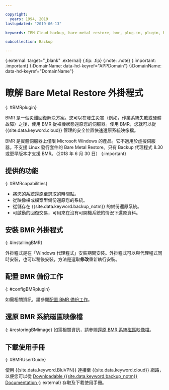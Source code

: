 ```yaml
---

copyright:
  years: 1994, 2019
lastupdated: "2019-06-13"

keywords: IBM Cloud backup, bare metal restore, bmr, plug-in, plugin, EVault, Carbonite, baremetal, point-in-time restore

subcollection: Backup

---
```

{:external: target="_blank" .external}
{:tip: .tip}
{:note: .note}
{:important: .important}
{:DomainName: data-hd-keyref="APPDomain"}
{:DomainName: data-hd-keyref="DomainName"}

# 瞭解 Bare Metal Restore 外掛程式
{: #BMRplugin}

BMR 是一個災難回復解決方案。您可以在發生災害（例如，作業系統失敗或硬體故障）之後，使用 BMR 從裸機狀態還原您的伺服器。使用 BMR，您就可以從 {{site.data.keyword.cloud}} 管理的安全位置快速還原系統映像檔。

BMR 是實體伺服器上僅限 Microsoft Windows 的產品。它不適用於虛擬伺服器。不支援 Linux 發行套件的 Bare Metal Restore。只有 Backup 代理程式 8.30 或更早版本才支援 BMR。（2018 年 6 月 30 日）
{:important}

## 提供的功能
{: #BMRcapabilities}

- 將您的系統還原至選取的時間點。
- 從映像檔或檔案型備份還原您的系統。
- 從儲存在 {{site.data.keyword.backup_notm}} 的備份還原系統。
- 可啟動的回復交易，可用來在沒有可開機系統的情況下還原資料。

## 安裝 BMR 外掛程式
{: #installingBMR}

外掛程式是在「Windows 代理程式」安裝期間安裝。外掛程式可以與代理程式同時安裝，也可以稍後安裝，方法是選取**修改**重新執行安裝。

## 配置 BMR 備份工作
{: #configBMRplugin}

如需相關資訊，請參閱[配置 BMR 備份工作](/docs/infrastructure/Backup?topic=Backup-configureBMR)。

## 還原 BMR 系統磁區映像檔
{: #restoringBMimage}
如需相關資訊，請參閱[還原 BMR 系統磁區映像檔](/docs/infrastructure/Backup?topic=Backup-restoreBMR)。

## 下載使用手冊
{: #BMRUserGuide}

使用 {{site.data.keyword.BluVPN}} 連接至 {{site.data.keyword.cloud}} 網路，以便您可以從 [Downloadable {{site.data.keyword.backup_notm}} Documentation ](http://downloads.service.softlayer.com/evault/Documentation/){: external} 存取及下載使用手冊。
